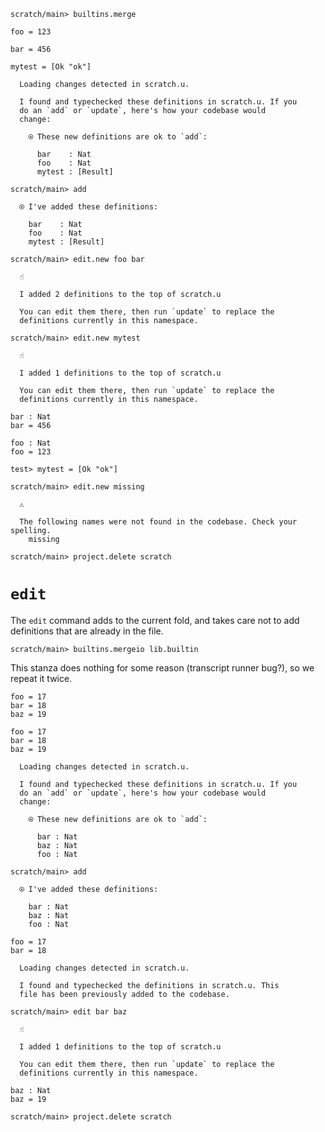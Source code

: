 ``` ucm :hide
scratch/main> builtins.merge
```

``` unison
foo = 123

bar = 456

mytest = [Ok "ok"]
```

``` ucm :added-by-ucm
  Loading changes detected in scratch.u.

  I found and typechecked these definitions in scratch.u. If you
  do an `add` or `update`, here's how your codebase would
  change:

    ⍟ These new definitions are ok to `add`:
    
      bar    : Nat
      foo    : Nat
      mytest : [Result]
```

``` ucm
scratch/main> add

  ⍟ I've added these definitions:

    bar    : Nat
    foo    : Nat
    mytest : [Result]

scratch/main> edit.new foo bar

  ☝️

  I added 2 definitions to the top of scratch.u

  You can edit them there, then run `update` to replace the
  definitions currently in this namespace.

scratch/main> edit.new mytest

  ☝️

  I added 1 definitions to the top of scratch.u

  You can edit them there, then run `update` to replace the
  definitions currently in this namespace.
```

``` unison :added-by-ucm scratch.u
bar : Nat
bar = 456

foo : Nat
foo = 123
```

``` unison :added-by-ucm scratch.u
test> mytest = [Ok "ok"]
```

``` ucm :error
scratch/main> edit.new missing

  ⚠️

  The following names were not found in the codebase. Check your spelling.
    missing
```

``` ucm :hide
scratch/main> project.delete scratch
```

# `edit`

The `edit` command adds to the current fold, and takes care not to add definitions that are already in the file.

``` ucm :hide
scratch/main> builtins.mergeio lib.builtin
```

This stanza does nothing for some reason (transcript runner bug?), so we repeat it twice.

``` unison
foo = 17
bar = 18
baz = 19
```

``` unison
foo = 17
bar = 18
baz = 19
```

``` ucm :added-by-ucm
  Loading changes detected in scratch.u.

  I found and typechecked these definitions in scratch.u. If you
  do an `add` or `update`, here's how your codebase would
  change:

    ⍟ These new definitions are ok to `add`:
    
      bar : Nat
      baz : Nat
      foo : Nat
```

``` ucm
scratch/main> add

  ⍟ I've added these definitions:

    bar : Nat
    baz : Nat
    foo : Nat
```

``` unison
foo = 17
bar = 18
```

``` ucm :added-by-ucm
  Loading changes detected in scratch.u.

  I found and typechecked the definitions in scratch.u. This
  file has been previously added to the codebase.
```

``` ucm
scratch/main> edit bar baz

  ☝️

  I added 1 definitions to the top of scratch.u

  You can edit them there, then run `update` to replace the
  definitions currently in this namespace.
```

``` unison :added-by-ucm scratch.u
baz : Nat
baz = 19
```

``` ucm :hide
scratch/main> project.delete scratch
```
